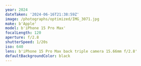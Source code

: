 ```yaml
---
year: 2024
dateTaken: '2024-06-16T21:38:59Z'
image: /photographs/optimized/IMG_3071.jpg
make: b'Apple'
model: b'iPhone 15 Pro Max'
focalLength: 120
aperture: f/2.8
shutterSpeed: 1/20s
iso: 640
lens: b'iPhone 15 Pro Max back triple camera 15.66mm f/2.8'
defaultBackgroundColor: black
---
```

